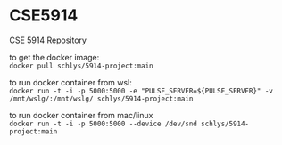 # CSE5914
CSE 5914 Repository

to get the docker image:
<br>
```docker pull schlys/5914-project:main```

to run docker container from wsl:
<br>
```docker run -t -i -p 5000:5000 -e "PULSE_SERVER=${PULSE_SERVER}" -v /mnt/wslg/:/mnt/wslg/ schlys/5914-project:main```

to run docker container from mac/linux
<br>
```docker run -t -i -p 5000:5000 --device /dev/snd schlys/5914-project:main```